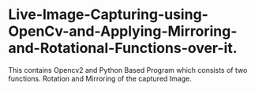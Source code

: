 # Live-Image-Capturing-using-OpenCv-and-Applying-Mirroring-and-Rotational-Functions-over-it.
This contains Opencv2 and Python Based Program which consists of two functions. Rotation and Mirroring of the captured Image.
